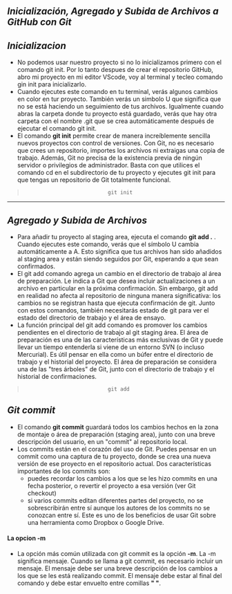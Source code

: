 ## *Inicialización, Agregado y Subida de Archivos a GitHub con Git*


## *Inicializacion*  
- No podemos usar nuestro proyecto si no lo inicializamos primero con el comando git init. Por lo tanto despues de crear el repositorio GitHub, abro mi proyecto en mi editor VScode, voy al terminal y tecleo comando gin init para inicializarlo.     
- Cuando ejecutes este comando en tu terminal, verás algunos cambios en color en tur proyecto. También verás un simbolo U que significa que no se está haciendo un seguimiento de tus archivos. Igualmente cuando abras la carpeta donde tu proyecto está guardado, verás que hay otra carpeta con el nombre .git que se crea automáticamente después de ejecutar el comando git init.
- El comando **git init** permite crear de manera increíblemente sencilla nuevos proyectos con control de versiones. Con Git, no es necesario que crees un repositorio, importes los archivos ni extraigas una copia de trabajo. Además, Git no precisa de la existencia previa de ningún servidor o privilegios de administrador. Basta con que utilices el comando cd en el subdirectorio de tu proyecto y ejecutes git init para que tengas un repositorio de Git totalmente funcional.  
  
>                                git init
---   

## *Agregado y Subida de Archivos*    

- Para añadir tu proyecto al staging area, ejecuta el comando **git add .**  . Cuando ejecutes este comando, verás que el símbolo U cambia automáticamente a A. Esto significa que tus archivos han sido añadidos al staging area y están siendo seguidos por Git, esperando a que sean confirmados.  
- El git add comando agrega un cambio en el directorio de trabajo al área de preparación. Le indica a Git que desea incluir actualizaciones a un archivo en particular en la próxima confirmación. Sin embargo, git add en realidad no afecta al repositorio de ninguna manera significativa: los cambios no se registran hasta que ejecuta confirmación de git.  Junto con estos comandos, también necesitarás estado de git para ver el estado del directorio de trabajo y el área de ensayo.
- La función principal del git add comando es promover los cambios pendientes en el directorio de trabajo al git staging área. El área de preparación es una de las características más exclusivas de Git y puede llevar un tiempo entenderla si viene de un entorno SVN (o incluso Mercurial). Es útil pensar en ella como un búfer entre el directorio de trabajo y el historial del proyecto. El área de preparación se considera una de las "tres árboles" de Git, junto con el directorio de trabajo y el historial de confirmaciones.

>                                git add 

## *Git commit*
- El comando **git commit** guardará todos los cambios hechos en la zona de montaje o área de preparación (staging area), junto con una breve descripción del usuario, en un "commit" al repositorio local.
- Los commits están en el corazón del uso de Git. Puedes pensar en un commit como una captura de tu proyecto, donde se crea una nueva versión de ese proyecto en el repositorio actual. Dos características importantes de los commits son: 
    - puedes recordar los cambios a los que se les hizo commits en una fecha posterior, o revertir el proyecto a esa versión (ver Git checkout)
    - si varios commits editan diferentes partes del proyecto, no se sobrescribirán entre sí aunque los autores de los commits no se conozcan entre sí. Este es uno de los beneficios de usar Git sobre una herramienta como Dropbox o Google Drive.

#### La opcion -m
- La opción más común utilizada con git commit es la opción **-m**. La -m significa mensaje. Cuando se llama a git commit, es necesario incluir un mensaje. El mensaje debe ser una breve descripción de los cambios a los que se les está realizando commit. El mensaje debe estar al final del comando y debe estar envuelto entre comillas **" "**.






